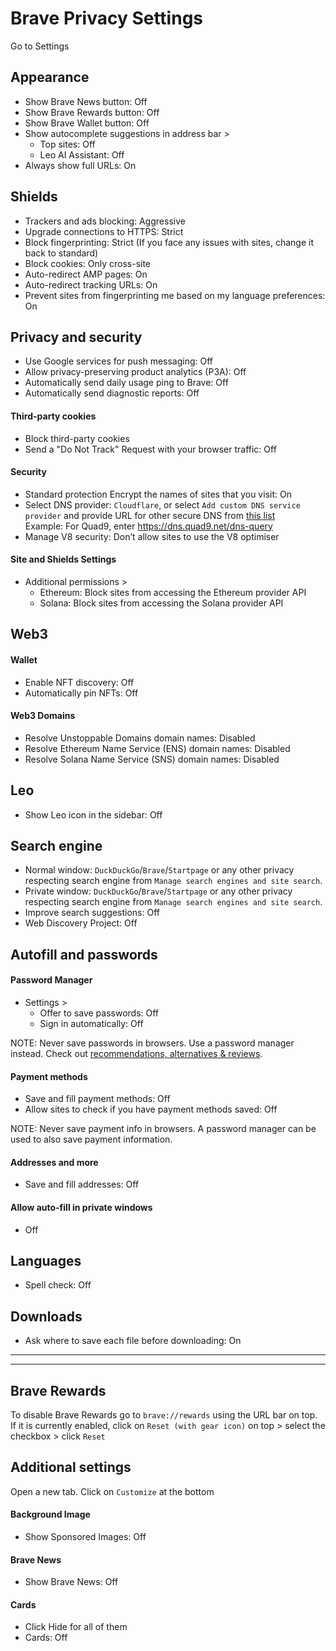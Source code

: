 # Brave Privacy Settings

Go to Settings



## Appearance
- Show Brave News button: Off
- Show Brave Rewards button: Off
- Show Brave Wallet button: Off
- Show autocomplete suggestions in address bar >
  - Top sites: Off
  - Leo AI Assistant: Off
- Always show full URLs: On



## Shields
- Trackers and ads blocking: Aggressive
- Upgrade connections to HTTPS: Strict
- Block fingerprinting: Strict (If you face any issues with sites, change it back to standard)
- Block cookies: Only cross-site
- Auto-redirect AMP pages: On
- Auto-redirect tracking URLs: On
- Prevent sites from fingerprinting me based on my language preferences: On



## Privacy and security
- Use Google services for push messaging: Off
- Allow privacy-preserving product analytics (P3A): Off
- Automatically send daily usage ping to Brave: Off
- Automatically send diagnostic reports: Off

#### Third-party cookies
- Block third-party cookies
- Send a "Do Not Track" Request with your browser traffic: Off

#### Security
- Standard protection
Encrypt the names of sites that you visit: On
- Select DNS provider: `Cloudflare`, or select `Add custom DNS service provider` and provide URL for other secure DNS from [this list](https://www.privacyguides.org/dns/)
<br>Example: For Quad9, enter https://dns.quad9.net/dns-query
- Manage V8 security: Don’t allow sites to use the V8 optimiser

#### Site and Shields Settings
- Additional permissions >
  - Ethereum: Block sites from accessing the Ethereum provider API
  - Solana: Block sites from accessing the Solana provider API



## Web3

#### Wallet
- Enable NFT discovery: Off
- Automatically pin NFTs: Off

#### Web3 Domains
- Resolve Unstoppable Domains domain names: Disabled
- Resolve Ethereum Name Service (ENS) domain names: Disabled
- Resolve Solana Name Service (SNS) domain names: Disabled



## Leo
- Show Leo icon in the sidebar: Off



## Search engine
- Normal window: `DuckDuckGo`/`Brave`/`Startpage` or any other 
privacy respecting search engine from `Manage search engines and site search`.
- Private window: `DuckDuckGo`/`Brave`/`Startpage` or any other 
privacy respecting search engine from `Manage search engines and site search`.
- Improve search suggestions: Off
- Web Discovery Project: Off



## Autofill and passwords

#### Password Manager
- Settings >
  - Offer to save passwords: Off
  - Sign in automatically: Off

NOTE: Never save passwords in browsers. Use a password manager instead. Check out [recommendations, alternatives & reviews](https://github.com/StellarSand/privacy-settings#recommendations-alternatives--reviews).

#### Payment methods
- Save and fill payment methods: Off
- Allow sites to check if you have payment methods saved: Off

NOTE: Never save payment info in browsers. A password manager can be used to also save payment information.

#### Addresses and more
- Save and fill addresses: Off

#### Allow auto-fill in private windows
- Off



## Languages
- Spell check: Off



## Downloads
- Ask where to save each file before downloading: On


---
---


## Brave Rewards
To disable Brave Rewards go to `brave://rewards` using the URL bar on top.
<br>If it is currently enabled, click on `Reset (with gear icon)` on top > select the checkbox > click `Reset`


## Additional settings
Open a new tab. Click on `Customize` at the bottom

#### Background Image
- Show Sponsored Images: Off

#### Brave News
- Show Brave News: Off

#### Cards
- Click Hide for all of them
- Cards: Off
